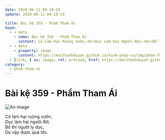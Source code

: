```yaml
---
date: 2020-06-12 04:10:19
update: 2020-06-12 04:10:19

title: Bài kệ 359 - Phẩm Tham Ái
head:
  - - meta
    - name: Bài kệ 359 - Phẩm Tham Ái
      content: Cỏ Làm Hại Ruộng Vườn,<Br>Dục Làm Hại Người Đời.<Br>Bố Thí Người Ly Dục,<Br>Do Vậy Được Quả Lớn.<Br>
  - - meta
    - property: image
      content: https://maithanhduyan.github.io/kinh-phap-cu/img/pham-tham-ai/pham-tham-ai-359.jpg
  - [link, { as: image, rel: preload, href: https://maithanhduyan.github.io/kinh-phap-cu/img/pham-tham-ai/pham-tham-ai-359.jpg }]
category:
  - pham-tham-ai
---
```


# Bài kệ 359 - Phẩm Tham Ái

![An image](/img/pham-tham-ai/pham-tham-ai-359.jpg)

Cỏ làm hại ruộng vườn,<br>Dục làm hại người đời.<br>Bố thí người ly dục,<br>Do vậy được quả lớn.<br>
